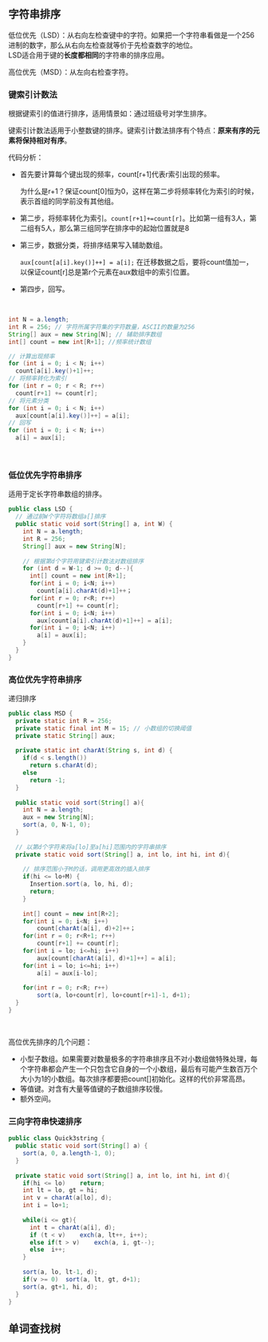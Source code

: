 ## 字符串排序

低位优先（LSD）：从右向左检查键中的字符。如果把一个字符串看做是一个256进制的数字，那么从右向左检查就等价于先检查数字的地位。<br> LSD适合用于键的**长度都相同**的字符串的排序应用。

高位优先（MSD）：从左向右检查字符。

### 键索引计数法

根据键索引的值进行排序，适用情景如：通过班级号对学生排序。

键索引计数法适用于小整数键的排序。键索引计数法排序有个特点：**原来有序的元素将保持相对有序**。

代码分析：

- 首先要计算每个键出现的频率，count[r+1]代表r索引出现的频率。

  为什么是r+1？保证count[0]恒为0，这样在第二步将频率转化为索引的时候，表示首组的同学前没有其他组。

- 第二步，将频率转化为索引。`count[r+1]+=count[r]`。比如第一组有3人，第二组有5人，那么第三组同学在排序中的起始位置就是8

- 第三步，数据分类，将排序结果写入辅助数组。

  `aux[count[a[i].key()]++] = a[i];` 在迁移数据之后，要将count值加一，以保证count[r]总是第r个元素在aux数组中的索引位置。

- 第四步，回写。

<br>

```java
int N = a.length;
int R = 256; // 字符所属字符集的字符数量，ASCII的数量为256
String[] aux = new String[N]; // 辅助排序数组
int[] count = new int[R+1]; //频率统计数组

// 计算出现频率
for (int i = 0; i < N; i++)
  count[a[i].key()+1]++;
// 将频率转化为索引
for (int r = 0; r < R; r++)
  count[r+1] += count[r];
// 将元素分类
for (int i = 0; i < N; i++)
  aux[count[a[i].key()]++] = a[i];
// 回写
for (int i = 0; i < N; i++)
  a[i] = aux[i];
```

<br>

### 低位优先字符串排序

适用于定长字符串数组的排序。

```java
public class LSD {
  // 通过前W个字符将数组a[]排序
  public static void sort(String[] a, int W) {
    int N = a.length;
    int R = 256;
    String[] aux = new String[N];
    
    // 根据第d个字符用键索引计数法对数组排序
    for (int d = W-1; d >= 0; d--){
      int[] count = new int[R+1];
      for(int i = 0; i<N; i++)
        count[a[i].charAt(d)+1]++；
      for(int r = 0; r<R; r++)
        count[r+1] += count[r];
      for(int i = 0; i<N; i++)
        aux[count[a[i].charAt(d)+1]++] = a[i];
      for(int i = 0; i<N; i++)
        a[i] = aux[i];
    }
  }
}
```



### 高位优先字符串排序

递归排序

```java
public class MSD {
  private static int R = 256;
  private static final int M = 15; // 小数组的切换阈值
  private static String[] aux;
  
  private static int charAt(String s, int d) {
    if(d < s.length())
      return s.charAt(d);
    else
      return -1;
  }
  
  public static void sort(String[] a){
    int N = a.length;
    aux = new String[N];
    sort(a, 0, N-1, 0);
  }
  
  // 以第d个字符来将a[lo]至a[hi]范围内的字符串排序
  private static void sort(String[] a, int lo, int hi, int d){
    
    // 排序范围小于M的话，调用更高效的插入排序
    if(hi <= lo+M) {
      Insertion.sort(a, lo, hi, d);
      return;
    }
    
    int[] count = new int[R+2];
    for(int i = 0; i<N; i++)
        count[charAt(a[i], d)+2]++；
    for(int r = 0; r<R+1; r++)
        count[r+1] += count[r];
    for(int i = lo; i<=hi; i++)
        aux[count[charAt(a[i], d)+1]++] = a[i];
    for(int i = lo; i<=hi; i++)
        a[i] = aux[i-lo];
    
    for(int r = 0; r<R; r++)
      	sort(a, lo+count[r], lo+count[r+1]-1, d+1);
  }
}
```

<br>

高位优先排序的几个问题：

- 小型子数组。如果需要对数量极多的字符串排序且不对小数组做特殊处理，每个字符串都会产生一个只包含它自身的一个小数组，最后有可能产生数百万个大小为1的小数组。每次排序都要把count[]初始化。这样的代价非常高昂。
- 等值键。对含有大量等值键的子数组排序较慢。
- 额外空间。



### 三向字符串快速排序

```java
public class Quick3string {
  public static void sort(String[] a) {
    sort(a, 0, a.length-1, 0);
  }
  
  private static void sort(String[] a, int lo, int hi, int d){
    if(hi <= lo)	return;
    int lt = lo, gt = hi;
    int v = charAt(a[lo], d);
    int i = lo+1;
    
    while(i <= gt){
      int t = charAt(a[i], d);
      if (t < v)	exch(a, lt++, i++);
      else if(t > v)	exch(a, i, gt--);
      else	i++;
    }
    
    sort(a, lo, lt-1, d);
    if(v >= 0)	sort(a, lt, gt, d+1);
    sort(a, gt+1, hi, d);
  }
}
```





## 单词查找树

